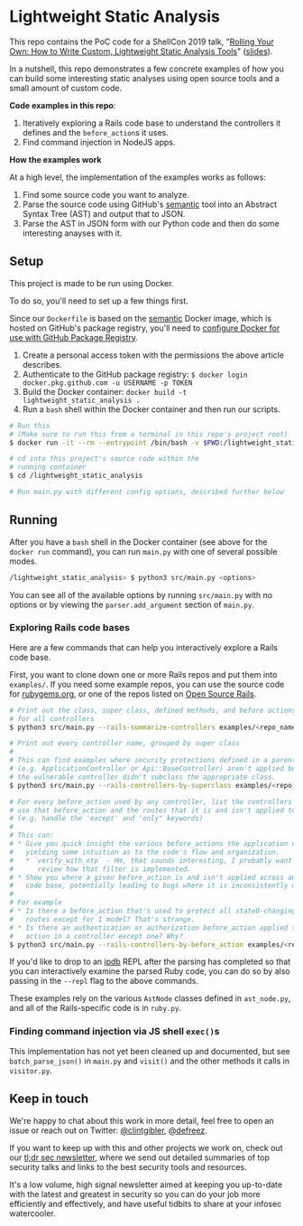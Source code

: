 # Lightweight Static Analysis

This repo contains the PoC code for a ShellCon 2019 talk, "[Rolling Your Own:
How to Write Custom, Lightweight Static Analysis
Tools](https://shellcon.io/talks/#rolling-your-own)" ([slides](https://bit.ly/2019ShellCon_StaticAnalysis)).

In a nutshell, this repo demonstrates a few concrete examples of how you can
build some interesting static analyses using open source tools and a small
amount of custom code.

**Code examples in this repo**:

1. Iteratively exploring a Rails code base to understand the controllers it
   defines and the `before_action`s it uses.
2. Find command injection in NodeJS apps.

**How the examples work**

At a high level, the implementation of the examples works as follows:

1. Find some source code you want to analyze.
2. Parse the source code using GitHub's
   [semantic](https://github.com/github/semantic/) tool into an Abstract Syntax
   Tree (AST) and output that to JSON.
3. Parse the AST in JSON form with our Python code and then do some interesting
   anayses with it.

## Setup

This project is made to be run using Docker.

To do so, you'll need to set up a few things first.

Since our `Dockerfile` is based on the
[semantic](https://github.com/github/semantic) Docker image, which is hosted on
GitHub's package registry, you'll need to [configure Docker for use with GitHub
Package
Registry](https://help.github.com/en/articles/configuring-docker-for-use-with-github-package-registry).

1. Create a personal access token with the permissions the above article describes.
2. Authenticate to the GitHub package registry: `$ docker login docker.pkg.github.com -u USERNAME -p TOKEN`
3. Build the Docker container: `docker build -t lightweight_static_analysis .`
4. Run a `bash` shell within the Docker container and then run our scripts.

~~~bash
# Run this 
# (Make sure to run this from a terminal in this repo's project root)
$ docker run -it --rm --entrypoint /bin/bash -v $PWD:/lightweight_static_analysis lightweight_static_analysis

# cd into this project's source code within the 
# running container
$ cd /lightweight_static_analysis

# Run main.py with different config options, described further below
~~~

## Running

After you have a `bash` shell in the Docker container (see above for the `docker
run` command), you can run `main.py` with one of several possible modes.

~~~bash
/lightweight_static_analysis> $ python3 src/main.py <options>
~~~

You can see all of the available options by running `src/main.py` with no
options or by viewing the `parser.add_argument` section of `main.py`.

### Exploring Rails code bases

Here are a few commands that can help you interactively explore a Rails code base.

First, you want to clone down one or more Rails repos and put them into `examples/`. If you need some example repos, you can use the source code for [rubygems.org](https://github.com/rubygems/rubygems.org), or one of the repos listed on [Open Source Rails](http://www.opensourcerails.com/).

~~~bash
# Print out the class, super class, defined methods, and before actions
# for all controllers
$ python3 src/main.py --rails-summarize-controllers examples/<repo_name>

# Print out every controller name, grouped by super class
#
# This can find examples where security protections defined in a parent class
# (e.g. ApplicationController or Api::BaseController) aren't applied because
# the vulnerable controller didn't subclass the appropriate class.
$ python3 src/main.py --rails-controllers-by-superclass examples/<repo_name>

# For every before_action used by any controller, list the controllers that
# use that before_action and the routes that it is and isn't applied to
# (e.g. handle the 'except' and 'only" keywords)
#
# This can:
# * Give you quick insight the various before_actions the application defines,
#   yielding some intuition as to the code's flow and organization.
#   * `verify_with_otp` - Hm, that sounds interesting, I probably want to
#      review how that filter is implemented.
# * Show you where a given before_action is and isn't applied across an entire
#   code base, potentially leading to bugs where it is inconsistently used
#
# For example
# * Is there a before_action that's used to protect all state0-changing API
#   routes except for 1 model? That's strange.
# * Is there an authentication or authorization before_action applied to every
#   action in a controller except one? Why?
$ python3 src/main.py --rails-controllers-by-before_action examples/<repo_name>
~~~

If you'd like to drop to an [ipdb](https://github.com/gotcha/ipdb) REPL after
the parsing has completed so that you can interactively examine the parsed Ruby
code, you can do so by also passing in the `--repl` flag to the above commands. 

These examples rely on the various `AstNode` classes defined in `ast_node.py`,
and all of the Rails-specific code is in `ruby.py`.

### Finding command injection via JS shell `exec()`s

This implementation has not yet been cleaned up and documented, but see `batch_parse_json()` in `main.py` and `visit()` and the other methods it calls in `visitor.py`.

## Keep in touch

We're happy to chat about this work in more detail, feel free to open an issue
or reach out on Twitter: [@clintgibler](https://twitter.com/clintgibler),
[@defreez](https://twitter.com/defreez).

If you want to keep up with this and other projects we work on, check out our [tl;dr sec newsletter](https://programanalys.is/newsletter/), where we send out detailed summaries of top security talks and links to the best security tools and resources.

It's a low volume, high signal newsletter aimed at keeping you up-to-date with the latest and greatest in security so you can do your job more efficiently and effectively, and have useful tidbits to share at your infosec watercooler.